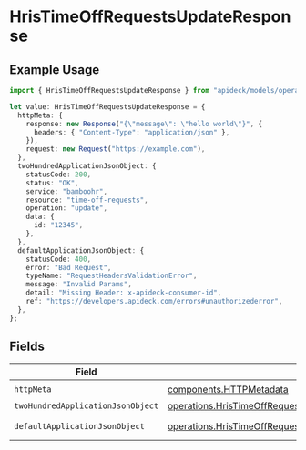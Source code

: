 # HrisTimeOffRequestsUpdateResponse

## Example Usage

```typescript
import { HrisTimeOffRequestsUpdateResponse } from "apideck/models/operations";

let value: HrisTimeOffRequestsUpdateResponse = {
  httpMeta: {
    response: new Response("{\"message\": \"hello world\"}", {
      headers: { "Content-Type": "application/json" },
    }),
    request: new Request("https://example.com"),
  },
  twoHundredApplicationJsonObject: {
    statusCode: 200,
    status: "OK",
    service: "bamboohr",
    resource: "time-off-requests",
    operation: "update",
    data: {
      id: "12345",
    },
  },
  defaultApplicationJsonObject: {
    statusCode: 400,
    error: "Bad Request",
    typeName: "RequestHeadersValidationError",
    message: "Invalid Params",
    detail: "Missing Header: x-apideck-consumer-id",
    ref: "https://developers.apideck.com/errors#unauthorizederror",
  },
};
```

## Fields

| Field                                                                                                                                                      | Type                                                                                                                                                       | Required                                                                                                                                                   | Description                                                                                                                                                |
| ---------------------------------------------------------------------------------------------------------------------------------------------------------- | ---------------------------------------------------------------------------------------------------------------------------------------------------------- | ---------------------------------------------------------------------------------------------------------------------------------------------------------- | ---------------------------------------------------------------------------------------------------------------------------------------------------------- |
| `httpMeta`                                                                                                                                                 | [components.HTTPMetadata](../../models/components/httpmetadata.md)                                                                                         | :heavy_check_mark:                                                                                                                                         | N/A                                                                                                                                                        |
| `twoHundredApplicationJsonObject`                                                                                                                          | [operations.HrisTimeOffRequestsUpdateResponseBody](../../models/operations/hristimeoffrequestsupdateresponsebody.md)                                       | :heavy_minus_sign:                                                                                                                                         | TimeOffRequests                                                                                                                                            |
| `defaultApplicationJsonObject`                                                                                                                             | [operations.HrisTimeOffRequestsUpdateHrisTimeOffRequestsResponseBody](../../models/operations/hristimeoffrequestsupdatehristimeoffrequestsresponsebody.md) | :heavy_minus_sign:                                                                                                                                         | Unexpected error                                                                                                                                           |